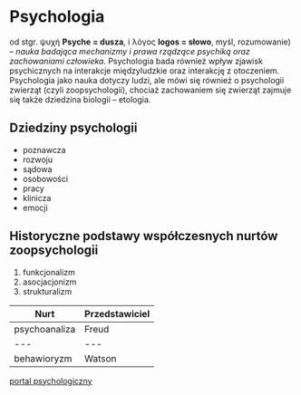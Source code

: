 # Psychologia

od stgr. ψυχή **Psyche = dusza**, i λόγος **logos = słowo**, myśl, rozumowanie) – _nauka badająca mechanizmy i prawa rządzące psychiką oraz zachowaniami człowieka._ Psychologia bada również wpływ zjawisk psychicznych na interakcje międzyludzkie oraz interakcję z otoczeniem. Psychologia jako nauka dotyczy ludzi, ale mówi się również o psychologii zwierząt (czyli zoopsychologii), chociaż zachowaniem się zwierząt zajmuje się także dziedzina biologii – etologia.

## Dziedziny psychologii

- poznawcza
- rozwoju
- sądowa
- osobowości
- pracy
- klinicza
- emocji

## Historyczne podstawy współczesnych nurtów zoopsychologii

1. funkcjonalizm
2. asocjacjonizm
3. strukturalizm

| Nurt | Przedstawiciel |
|---|---|
| psychoanaliza | Freud |
|---|---|
| behawioryzm | Watson |

[portal psychologiczny](http://www.psychologia.net.pl/)

